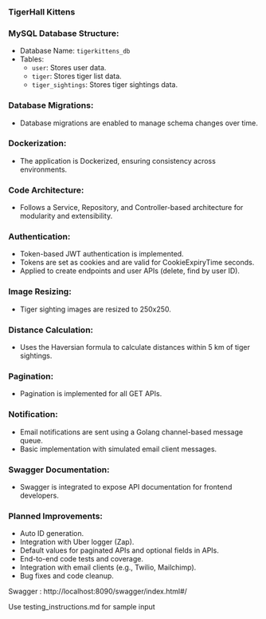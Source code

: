 ### TigerHall Kittens


### MySQL Database Structure:
- Database Name: `tigerkittens_db`
- Tables:
  - `user`: Stores user data.
  - `tiger`: Stores tiger list data.
  - `tiger_sightings`: Stores tiger sightings data.


### Database Migrations:
- Database migrations are enabled to manage schema changes over time.

### Dockerization:
- The application is Dockerized, ensuring consistency across environments.

### Code Architecture:
- Follows a Service, Repository, and Controller-based architecture for modularity and extensibility.

### Authentication:
- Token-based JWT authentication is implemented.
- Tokens are set as cookies and are valid for CookieExpiryTime seconds.
- Applied to create endpoints and user APIs (delete, find by user ID).

### Image Resizing:
- Tiger sighting images are resized to 250x250.

### Distance Calculation:
- Uses the Haversian formula to calculate distances within 5 km of tiger sightings.

### Pagination:
- Pagination is implemented for all GET APIs.

### Notification:
- Email notifications are sent using a Golang channel-based message queue.
- Basic implementation with simulated email client messages.

### Swagger Documentation:
- Swagger is integrated to expose API documentation for frontend developers.

### Planned Improvements:
- Auto ID generation.
- Integration with Uber logger (Zap).
- Default values for paginated APIs and optional fields in APIs.
- End-to-end code tests and coverage.
- Integration with email clients (e.g., Twilio, Mailchimp).
- Bug fixes and code cleanup.



Swagger :
http://localhost:8090/swagger/index.html#/


Use testing_instructions.md for sample input